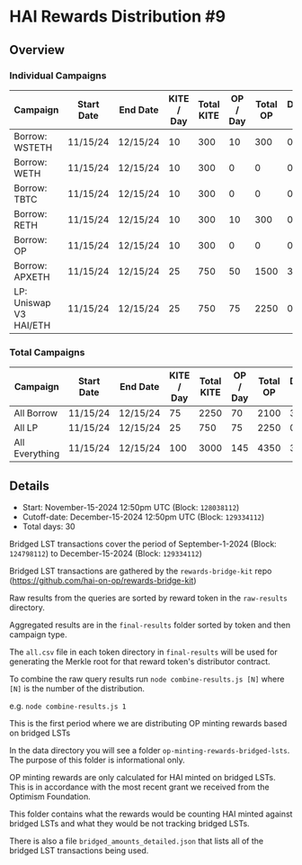 # HAI Rewards Distribution #9

## Overview

### Individual Campaigns

| Campaign               | Start Date | End Date | KITE / Day | Total KITE | OP / Day | Total OP | DINERO / Day | Total DINERO |
| ---------------------- | ---------- | -------- | ---------- | ---------- | -------- | -------- | ------------ | ------------ |
| Borrow: WSTETH         | 11/15/24   | 12/15/24 | 10         | 300        | 10       | 300      | 0            | 0            |
| Borrow: WETH           | 11/15/24   | 12/15/24 | 10         | 300        | 0        | 0        | 0            | 0            |
| Borrow: TBTC           | 11/15/24   | 12/15/24 | 10         | 300        | 0        | 0        | 0            | 0            |
| Borrow: RETH           | 11/15/24   | 12/15/24 | 10         | 300        | 10       | 300      | 0            | 0            |
| Borrow: OP             | 11/15/24   | 12/15/24 | 10         | 300        | 0        | 0        | 0            | 0            |
| Borrow: APXETH         | 11/15/24   | 12/15/24 | 25         | 750        | 50       | 1500     | 3130         | 93907        |
| LP: Uniswap V3 HAI/ETH | 11/15/24   | 12/15/24 | 25         | 750        | 75       | 2250     | 0            | 0            |

### Total Campaigns

| Campaign       | Start Date | End Date | KITE / Day | Total KITE | OP / Day | Total OP | DINERO / Day | Total DINERO |
| -------------- | ---------- | -------- | ---------- | ---------- | -------- | -------- | ------------ | ------------ |
| All Borrow     | 11/15/24   | 12/15/24 | 75         | 2250       | 70       | 2100     | 3130         | 93907        |
| All LP         | 11/15/24   | 12/15/24 | 25         | 750        | 75       | 2250     | 0            | 0            |
| All Everything | 11/15/24   | 12/15/24 | 100        | 3000       | 145      | 4350     | 3130         | 93907        |

## Details

- Start: November-15-2024 12:50pm UTC (Block: `128038112`)
- Cutoff-date: December-15-2024 12:50pm UTC (Block: `129334112`)
- Total days: 30

Bridged LST transactions cover the period of September-1-2024 (Block: `124798112`) to December-15-2024 (Block: `129334112`)

Bridged LST transactions are gathered by the `rewards-bridge-kit` repo (https://github.com/hai-on-op/rewards-bridge-kit)

Raw results from the queries are sorted by reward token in the `raw-results` directory.

Aggregated results are in the `final-results` folder sorted by token and then campaign type.

The `all.csv` file in each token directory in `final-results` will be used for generating the Merkle root for that reward token's distributor contract.

To combine the raw query results run `node combine-results.js [N]` where `[N]` is the number of the distribution.

e.g. `node combine-results.js 1`

This is the first period where we are distributing OP minting rewards based on bridged LSTs

In the data directory you will see a folder `op-minting-rewards-bridged-lsts`. The purpose of this folder is informational only.

OP minting rewards are only calculated for HAI minted on bridged LSTs. This is in accordance with the most recent grant we received from the Optimism Foundation.

This folder contains what the rewards would be counting HAI minted against bridged LSTs and what they would be not tracking bridged LSTs.

There is also a file `bridged_amounts_detailed.json` that lists all of the bridged LST transactions being used.
